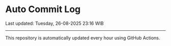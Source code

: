 # Auto Commit Log

Last updated: Tuesday, 26-08-2025 23:16 WIB

---

This repository is automatically updated every hour using GitHub Actions.
